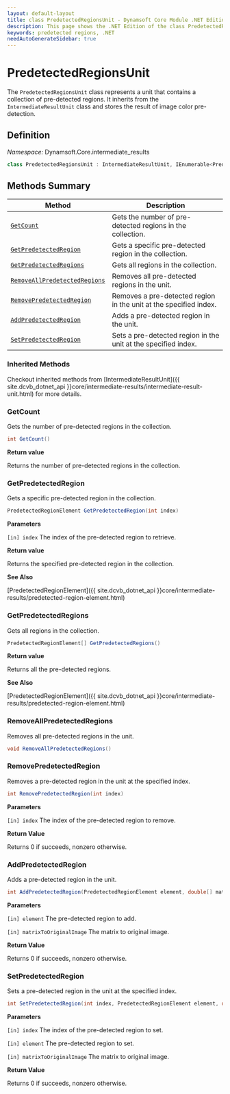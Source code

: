 ```yaml
---
layout: default-layout
title: class PredetectedRegionsUnit - Dynamsoft Core Module .NET Edition API Reference
description: This page shows the .NET Edition of the class PredetectedRegionsUnit in Dynamsoft Core Module.
keywords: predetected regions, .NET
needAutoGenerateSidebar: true
---
```


# PredetectedRegionsUnit

The `PredetectedRegionsUnit` class represents a unit that contains a collection of pre-detected regions. It inherits from the `IntermediateResultUnit` class and stores the result of image color pre-detection.

## Definition

*Namespace:* Dynamsoft.Core.intermediate_results


```csharp
class PredetectedRegionsUnit : IntermediateResultUnit, IEnumerable<PredetectedRegionElement>
```

## Methods Summary

| Method | Description |
|--------|-------------|
| [`GetCount`](#getcount) | Gets the number of pre-detected regions in the collection. |
| [`GetPredetectedRegion`](#getpredetectedregion) | Gets a specific pre-detected region in the collection. |
| [`GetPredetectedRegions`](#getpredetectedregions) | Gets all regions in the collection. |
| [`RemoveAllPredetectedRegions`](#removeallpredetectedregions) | Removes all pre-detected regions in the unit. |
| [`RemovePredetectedRegion`](#removepredetectedregion) | Removes a pre-detected region in the unit at the specified index. |
| [`AddPredetectedRegion`](#addpredetectedregion) | Adds a pre-detected region in the unit. |
| [`SetPredetectedRegion`](#setpredetectedregion) | Sets a pre-detected region in the unit at the specified index. |

### Inherited Methods

Checkout inherited methods from [IntermediateResultUnit]({{ site.dcvb_dotnet_api }}core/intermediate-results/intermediate-result-unit.html) for more details.

### GetCount

Gets the number of pre-detected regions in the collection.

```csharp
int GetCount()
```

**Return value**

Returns the number of pre-detected regions in the collection.

### GetPredetectedRegion

Gets a specific pre-detected region in the collection.

```csharp
PredetectedRegionElement GetPredetectedRegion(int index)
```

**Parameters**

`[in] index` The index of the pre-detected region to retrieve.

**Return value**

Returns the specified pre-detected region in the collection.

**See Also**

[PredetectedRegionElement]({{ site.dcvb_dotnet_api }}core/intermediate-results/predetected-region-element.html)

### GetPredetectedRegions

Gets all regions in the collection.

```csharp
PredetectedRegionElement[] GetPredetectedRegions()
```

**Return value**

Returns all the pre-detected regions.

**See Also**

[PredetectedRegionElement]({{ site.dcvb_dotnet_api }}core/intermediate-results/predetected-region-element.html)

### RemoveAllPredetectedRegions

Removes all pre-detected regions in the unit.

```csharp
void RemoveAllPredetectedRegions()
```

### RemovePredetectedRegion

Removes a pre-detected region in the unit at the specified index.

```csharp
int RemovePredetectedRegion(int index)
```

**Parameters**

`[in] index` The index of the pre-detected region to remove.

**Return Value**

Returns 0 if succeeds, nonzero otherwise.

### AddPredetectedRegion

Adds a pre-detected region in the unit.

```csharp
int AddPredetectedRegion(PredetectedRegionElement element, double[] matrixToOriginalImage = null)
```

**Parameters**

`[in] element` The pre-detected region to add.

`[in] matrixToOriginalImage` The matrix to original image.

**Return Value**

Returns 0 if succeeds, nonzero otherwise.

### SetPredetectedRegion

Sets a pre-detected region in the unit at the specified index.

```csharp
int SetPredetectedRegion(int index, PredetectedRegionElement element, double[] matrixToOriginalImage = null)
```

**Parameters** 

`[in] index` The index of the pre-detected region to set.

`[in] element` The pre-detected region to set.

`[in] matrixToOriginalImage` The matrix to original image.

**Return Value**

Returns 0 if succeeds, nonzero otherwise.
